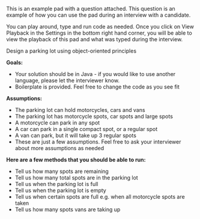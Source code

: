 This is an example pad with a question attached. This question is an example of how you can use the pad during an interview with a candidate.

You can play around, type and run code as needed. Once you click on View Playback in the Settings in the bottom right hand corner, you will be able to view the playback of this pad and what was typed during the interview.

Design a parking lot using object-oriented principles

**Goals:**
- Your solution should be in Java - if you would like to use another language, please let the interviewer know.
- Boilerplate is provided. Feel free to change the code as you see fit

**Assumptions:**
- The parking lot can hold motorcycles, cars and vans
- The parking lot has motorcycle spots, car spots and large spots
- A motorcycle can park in any spot
- A car can park in a single compact spot, or a regular spot
- A van can park, but it will take up 3 regular spots
- These are just a few assumptions. Feel free to ask your interviewer about more assumptions as needed

**Here are a few methods that you should be able to run:**
- Tell us how many spots are remaining
- Tell us how many total spots are in the parking lot
- Tell us when the parking lot is full
- Tell us when the parking lot is empty
- Tell us when certain spots are full e.g. when all motorcycle spots are taken
- Tell us how many spots vans are taking up
